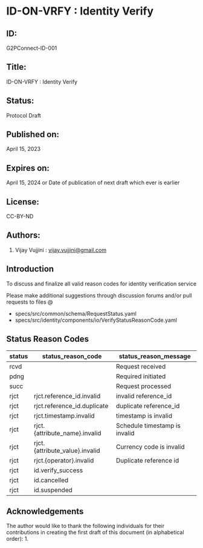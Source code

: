 # ID-ON-VRFY : Identity Verify

## ID: 
G2PConnect-ID-001

## Title:
ID-ON-VRFY : Identity Verify

## Status:
Protocol Draft

## Published on:
April 15, 2023

## Expires on:
April 15, 2024 or Date of publication of next draft which ever is earlier

## License:
CC-BY-ND

## Authors:
1. Vijay Vujjini : vijay.vujjini@gmail.com

## Introduction
To discuss and finalize all valid reason codes for identity verification service 

Please make additional suggestions through discussion forums and/or pull requests to files @
  - specs/src/common/schema/RequestStatus.yaml
  - specs/src/identity/components/io/VerifyStatusReasonCode.yaml
  
## Status Reason Codes
| status | status_reason_code | status_reason_message | 
| ------ | ------------------ | --------------------- |
| rcvd   |                    | Request received      |
| pdng   |                    | Required initiated    |
| succ   |                    | Request processed     |
| rjct   | rjct.reference_id.invalid |  invalid reference_id|
| rjct   | rjct.reference_id.duplicate | duplicate reference_id |
| rjct   | rjct.timestamp.invalid | timestamp is invalid |
| rjct   | rjct.{attribute_name}.invalid | Schedule timestamp is invalid |
| rjct   | rjct.{attribute_value}.invalid | Currency code is invalid |
| rjct   | rjct.{operator}.invalid | Duplicate reference id |
| rjct   | id.verify_success | |
| rjct   | id.cancelled | | 
| rjct   | id.suspended |  | 

## Acknowledgements
  The author would like to thank the following individuals for their contributions in creating the first draft of this document (in alphabetical order):
1. 